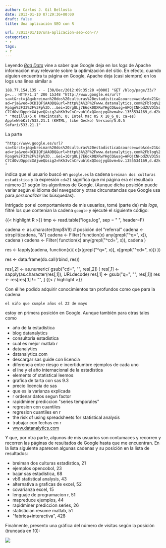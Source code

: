 ```yaml
---
author: Carlos J. Gil Bellosta
date: 2013-01-10 07:29:36+00:00
draft: false
title: Una aplicación SEO con R

url: /2013/01/10/una-aplicacion-seo-con-r/
categories:
- r
tags:
- r
---
```


Leyendo [_Bad Data_](http://shop.oreilly.com/product/0636920024422.do) vine a saber que Google deja en los _logs_ de Apache información muy relevante sobre la optimización del sitio. En efecto, cuando alguien encuentra tu página en Google, Apache deja (casi siempre) en los logs una línea similar a

`188.77.154.135 - - [30/Dec/2012:09:35:28 +0000] "GET /blog/page/33/?p=... HTTP/1.1" 200 15348 "http://www.google.es/url?sa=t&rct=j&q=breiman%20dos%20culturas%20estadistica&source=web&cd=21&cad=rja&ved=0CDIQFjAAOBQ&url=http%3A%2F%2Fwww.datanalytics.com%2Fblog%2Fpage%2F33%2F%3Fp%3D...&ei=1QrgULj7E6qk0QXRwYHgCQ&usg=AFQjCNHpdZUVD15sC7CdOvUOppdcXAjweQ&sig2=hKh3vCnCrvublGxQXoojyg&bvm=bv.1355534169,d.d2k" "Mozilla/5.0 (Macintosh; U; Intel Mac OS X 10_6_8; ca-es) AppleWebKit/533.21.1 (KHTML, like Gecko) Version/5.0.5 Safari/533.21.1"`

La parte

`"http://www.google.es/url?sa=t&rct=j&q=breiman%20dos%20culturas%20estadistica&source=web&cd=21&cad=rja&ved=0CDIQFjAAOBQ&url=http%3A%2F%2Fwww.datanalytics.com%2Fblog%2Fpage%2F33%2F%3Fp%3D...&ei=1QrgULj7E6qk0QXRwYHgCQ&usg=AFQjCNHpdZUVD15sC7CdOvUOppdcXAjweQ&sig2=hKh3vCnCrvublGxQXoojyg&bvm=bv.1355534169,d.d2k"`

indica que el usuario buscó en `google.es` la cadena `breiman dos culturas estadistica` y la expresión `cd=21` significa que mi página era el resultado número 21 según los algoritmos de Google. (Aunque dicha posición puede variar según el idioma del navegador y otras circunstancias que Google usa para _personalizar_ las búsquedas).

Intrigado por el comportamiento de mis usuarios, tomé (parte de) mis _logs_, filtré los que contenían la cadena `google` y ejecuté el siguiente código:

{{< highlight R >}}
tmp <- read.table("logs.log", sep = " ", header=F)

cadena <- as.character(tmp$V9)   # posición del "referral"
cadena <- strsplit(cadena, "&")
cadena <- Filter( function(x) any(grepl("^q=",  x)), cadena )
cadena <- Filter( function(x) any(grepl("^cd=", x)), cadena )

res <- lapply(cadena, function(x){
		c(x[grepl("^q=", x)], x[grepl("^cd=", x)])
})

res <- data.frame(do.call(rbind, res))

res[,2] <- as.numeric( gsub("cd=", "", res[,2]) )
res[,1] <- sapply(as.character(res[,1]), URLdecode)
res[,1] <- gsub("q=", "", res[,1])
res <- res[res[,1] != "", ]
{{< / highlight >}}

Con él he podido adquirir conocimientos tan profundos como que para la cadena

`el niño que cumple años el 22 de mayo`

estoy en primera posición en Google. Aunque también para otras tales como

* año de la estadística
* blog datanalytics
* consultoría estadística
* cual es mejor matlab r
* datanalytics
* datanalytics.com
* descargar sas guide con licencia
* diferencia entre riesgo e incertidumbre ejemplos de cada uno
* el ine y el año internacional de la estadistica
* elements of statistical leemos
* grafica de tarta con sas 9.3
* precio licencia de sas
* que es la varianza explicada
* r ordenar datos segun factor
* rapidminer prediccion "series temporales"
* regresion con cuantiles
* regresion cuantiles en r
* the risk of using spreadsheets for statistical analysis
* trabajar con fechas en r
* www.datanalytics.com

Y que, por otra parte, algunos de mis usuarios son contumaces y recorren y recorren las páginas de resultados de Google hasta que me encuentran. En la lista siguiente aparecen algunas cadenas y su posición en la lista de resultados:

* breiman dos culturas estadistica, 21
* ejemplos opencobol, 23
* bajar sas estadistica, 68
* vb6 statistical analysis, 43
* alternativa a graficas de excel, 52
* covarianza excel, 15
* lenguaje de programacion r, 51
* mapreduce ejemplos, 44
* rapidminer prediccion series, 26
* statistician resume matlab, 51
* "fabrica+interactiva", 428

Finalmente, presento una gráfica del número de visitas según la posición (truncada en 10):

[![](/wp-uploads/2013/01/visitas_por_posicion1.png#center)
](/wp-uploads/2013/01/visitas_por_posicion1.png#center)

